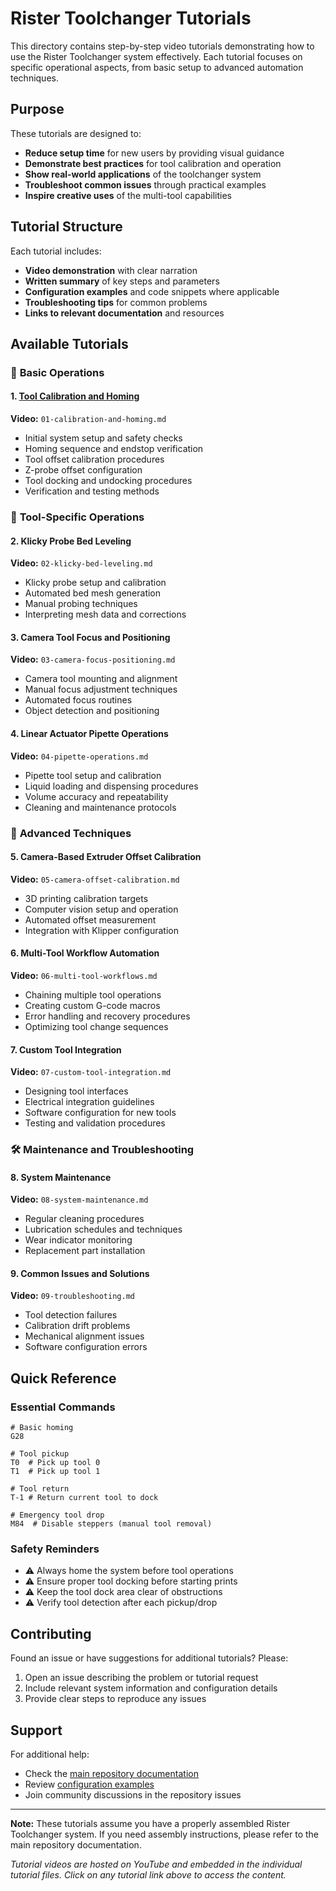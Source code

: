 # Rister Toolchanger Tutorials

This directory contains step-by-step video tutorials demonstrating how to use the Rister Toolchanger system effectively. Each tutorial focuses on specific operational aspects, from basic setup to advanced automation techniques.

## Purpose

These tutorials are designed to:
- **Reduce setup time** for new users by providing visual guidance
- **Demonstrate best practices** for tool calibration and operation
- **Show real-world applications** of the toolchanger system
- **Troubleshoot common issues** through practical examples
- **Inspire creative uses** of the multi-tool capabilities

## Tutorial Structure

Each tutorial includes:
- **Video demonstration** with clear narration
- **Written summary** of key steps and parameters
- **Configuration examples** and code snippets where applicable
- **Troubleshooting tips** for common problems
- **Links to relevant documentation** and resources

## Available Tutorials

### 🎯 **Basic Operations**

#### 1. [Tool Calibration and Homing](01-calibration-and-homing.md)
**Video:** `01-calibration-and-homing.md`
- Initial system setup and safety checks
- Homing sequence and endstop verification
- Tool offset calibration procedures
- Z-probe offset configuration
- Tool docking and undocking procedures  
- Verification and testing methods

### 🔧 **Tool-Specific Operations**

#### 2. Klicky Probe Bed Leveling
**Video:** `02-klicky-bed-leveling.md`
- Klicky probe setup and calibration
- Automated bed mesh generation
- Manual probing techniques
- Interpreting mesh data and corrections

#### 3. Camera Tool Focus and Positioning
**Video:** `03-camera-focus-positioning.md`
- Camera tool mounting and alignment
- Manual focus adjustment techniques
- Automated focus routines
- Object detection and positioning

#### 4. Linear Actuator Pipette Operations
**Video:** `04-pipette-operations.md`
- Pipette tool setup and calibration
- Liquid loading and dispensing procedures
- Volume accuracy and repeatability
- Cleaning and maintenance protocols

### 🚀 **Advanced Techniques**

#### 5. Camera-Based Extruder Offset Calibration
**Video:** `05-camera-offset-calibration.md`
- 3D printing calibration targets
- Computer vision setup and operation
- Automated offset measurement
- Integration with Klipper configuration

#### 6. Multi-Tool Workflow Automation
**Video:** `06-multi-tool-workflows.md`
- Chaining multiple tool operations
- Creating custom G-code macros
- Error handling and recovery procedures
- Optimizing tool change sequences

#### 7. Custom Tool Integration
**Video:** `07-custom-tool-integration.md`
- Designing tool interfaces
- Electrical integration guidelines
- Software configuration for new tools
- Testing and validation procedures

### 🛠️ **Maintenance and Troubleshooting**

#### 8. System Maintenance
**Video:** `08-system-maintenance.md`
- Regular cleaning procedures
- Lubrication schedules and techniques
- Wear indicator monitoring
- Replacement part installation

#### 9. Common Issues and Solutions
**Video:** `09-troubleshooting.md`
- Tool detection failures
- Calibration drift problems
- Mechanical alignment issues
- Software configuration errors

## Quick Reference

### Essential Commands
```gcode
# Basic homing
G28

# Tool pickup
T0  # Pick up tool 0
T1  # Pick up tool 1

# Tool return
T-1 # Return current tool to dock

# Emergency tool drop
M84  # Disable steppers (manual tool removal)
```

### Safety Reminders
- ⚠️ Always home the system before tool operations
- ⚠️ Ensure proper tool docking before starting prints
- ⚠️ Keep the tool dock area clear of obstructions
- ⚠️ Verify tool detection after each pickup/drop

## Contributing

Found an issue or have suggestions for additional tutorials? Please:
1. Open an issue describing the problem or tutorial request
2. Include relevant system information and configuration details
3. Provide clear steps to reproduce any issues

## Support

For additional help:
- Check the [main repository documentation](../README.md)
- Review [configuration examples](../config/)
- Join community discussions in the repository issues

---

**Note:** These tutorials assume you have a properly assembled Rister Toolchanger system. If you need assembly instructions, please refer to the main repository documentation.

*Tutorial videos are hosted on YouTube and embedded in the individual tutorial files. Click on any tutorial link above to access the content.*
